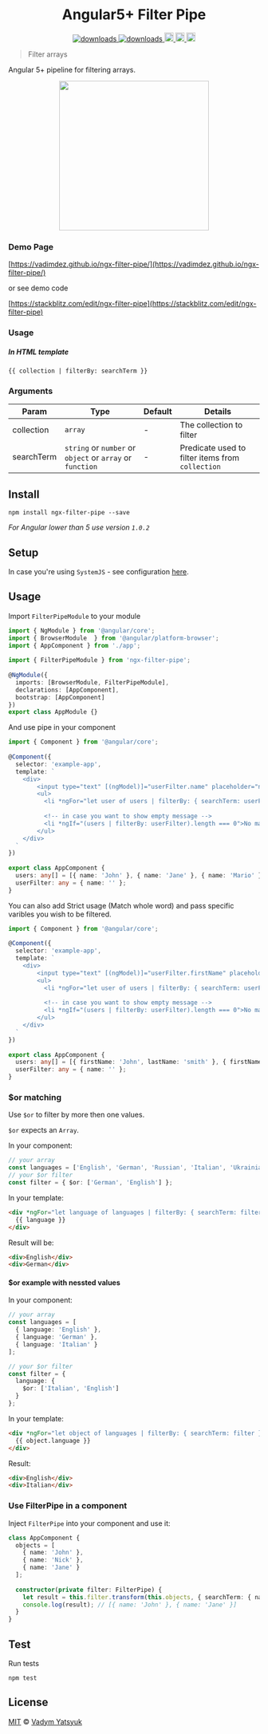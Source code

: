 <h1 align="center">Angular5+ Filter Pipe</h1>

<p align="center">
  <a href="https://www.npmjs.com/package/ng2-filter-pipe">
    <img src="https://img.shields.io/npm/dm/ng2-filter-pipe.svg?style=flat" alt="downloads">
  </a>
  
  <a href="https://www.npmjs.com/package/ngx-filter-pipe">
    <img src="https://img.shields.io/npm/dm/ngx-filter-pipe.svg?style=flat" alt="downloads">
  </a>

  <a href="https://travis-ci.org/VadimDez/ngx-filter-pipe" alt="build">
    <img src="https://travis-ci.org/VadimDez/ngx-filter-pipe.svg?branch=master" height="18">
  </a>
  
  <a href="https://badge.fury.io/js/ngx-filter-pipe">
    <img src="https://badge.fury.io/js/ngx-filter-pipe.svg" alt="npm version" height="18">
  </a>
  
  <a href="https://david-dm.org/vadimdez/ngx-filter-pipe" title="dependencies status">
    <img src="https://david-dm.org/vadimdez/ngx-filter-pipe.svg" height="18">
  </a>
</p>

> Filter arrays
 
Angular 5+ pipeline for filtering arrays.

<p align="center">
  <img src="https://cloud.githubusercontent.com/assets/3748453/23809236/3276cf26-05cd-11e7-94f7-b4078104adbd.gif" width="300">
</p>

### Demo Page

[https://vadimdez.github.io/ngx-filter-pipe/](https://vadimdez.github.io/ngx-filter-pipe/)

or see demo code

[https://stackblitz.com/edit/ngx-filter-pipe](https://stackblitz.com/edit/ngx-filter-pipe)

### Usage

##### In HTML template

```
{{ collection | filterBy: searchTerm }}
```

### Arguments

| Param | Type | Default | Details |
| --- | --- | --- | --- |
| collection | `array` | - | The collection to filter |
| searchTerm  | `string` or `number` or `object` or `array` or `function` | - | Predicate used to filter items from `collection` |

## Install

```
npm install ngx-filter-pipe --save
```
*For Angular lower than 5 use version `1.0.2`*

## Setup

In case you're using ```SystemJS``` - see configuration [here](https://github.com/VadimDez/ngx-filter-pipe/blob/master/SYSTEMJS.md).

## Usage

Import `FilterPipeModule` to your module

```ts
import { NgModule } from '@angular/core';
import { BrowserModule  } from '@angular/platform-browser';
import { AppComponent } from './app';
 
import { FilterPipeModule } from 'ngx-filter-pipe';
 
@NgModule({
  imports: [BrowserModule, FilterPipeModule],
  declarations: [AppComponent],
  bootstrap: [AppComponent]
})
export class AppModule {}

```

And use pipe in your component
```ts
import { Component } from '@angular/core';
 
@Component({
  selector: 'example-app', 
  template: `
    <div>
        <input type="text" [(ngModel)]="userFilter.name" placeholder="name">
        <ul>
          <li *ngFor="let user of users | filterBy: { searchTerm: userFilter }">{{ user.name }}</li>
          
          <!-- in case you want to show empty message -->
          <li *ngIf="(users | filterBy: userFilter).length === 0">No matching elements</li>
        </ul>
    </div>  
  `
})
 
export class AppComponent {
  users: any[] = [{ name: 'John' }, { name: 'Jane' }, { name: 'Mario' }];
  userFilter: any = { name: '' };
}
```

You can also add Strict usage (Match whole word) and pass specific varibles you wish to be filtered. 

```ts
import { Component } from '@angular/core';
 
@Component({
  selector: 'example-app', 
  template: `
    <div>
        <input type="text" [(ngModel)]="userFilter.firstName" placeholder="name">
        <ul>
          <li *ngFor="let user of users | filterBy: { searchTerm: userFilter, strict: true, fields: ['firstName'] }">{{ user.firstName }}</li>
          
          <!-- in case you want to show empty message -->
          <li *ngIf="(users | filterBy: userFilter).length === 0">No matching elements</li>
        </ul>
    </div>  
  `
})
 
export class AppComponent {
  users: any[] = [{ firstName: 'John', lastName: 'smith' }, { firstName: 'Jane', lastName: 'beechems' }, { firstName: 'Mario', lastName: 'man' }];
  userFilter: any = { name: '' };
}
```


### $or matching
Use `$or` to filter by more then one values.

`$or` expects an `Array`.

In your component:
```ts
// your array
const languages = ['English', 'German', 'Russian', 'Italian', 'Ukrainian'];
// your $or filter
const filter = { $or: ['German', 'English'] };
```

In your template:
```html
<div *ngFor="let language of languages | filterBy: { searchTerm: filter }">
  {{ language }}
</div>
```

Result will be:
```html
<div>English</div>
<div>German</div>
```

#### $or example with nessted values
In your component:
```ts
// your array
const languages = [
  { language: 'English' },
  { language: 'German' },
  { language: 'Italian' }
];

// your $or filter
const filter = {
  language: {
    $or: ['Italian', 'English']
  }
};
```

In your template:
```html
<div *ngFor="let object of languages | filterBy: { searchTerm: filter }">
  {{ object.language }}
</div>
```

Result:
```html
<div>English</div>
<div>Italian</div>
```

### Use FilterPipe in a component

Inject `FilterPipe` into your component and use it:

```ts
class AppComponent {
  objects = [
    { name: 'John' },
    { name: 'Nick' },
    { name: 'Jane' }
  ];
  
  constructor(private filter: FilterPipe) {
    let result = this.filter.transform(this.objects, { searchTerm: { name: 'J' } });
    console.log(result); // [{ name: 'John' }, { name: 'Jane' }]
  }
}
```

## Test

Run tests

```
npm test
```

## License

[MIT](https://tldrlegal.com/license/mit-license) © [Vadym Yatsyuk](https://github.com/vadimdez)
